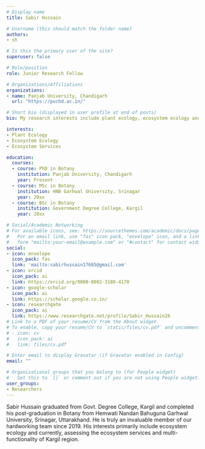 ```yaml
---
# Display name
title: Sabir Hussain

# Username (this should match the folder name)
authors:
- sh

# Is this the primary user of the site?
superuser: false

# Role/position
role: Junior Research Fellow

# Organizations/Affiliations
organizations:
- name: Panjab University, Chandigarh
  url: "https://puchd.ac.in/"

# Short bio (displayed in user profile at end of posts)
bio: My research interests include plant ecology, ecosystem ecology and ecosystem services.

interests:
- Plant Ecology
- Ecosystem Ecology
- Ecosystem Services

education:
  courses:
  - course: PhD in Botany
    institution: Panjab University, Chandigarh
    year: Present
  - course: MSc in Botany
    institution: HNB Garhwal University, Srinagar
    year: 20xx
  - course: BSc in Botany
    institution: Government Degree College, Kargil
    year: 20xx

# Social/Academic Networking
# For available icons, see: https://sourcethemes.com/academic/docs/page-builder/#icons
#   For an email link, use "fas" icon pack, "envelope" icon, and a link in the
#   form "mailto:your-email@example.com" or "#contact" for contact widget.
social:
- icon: envelope
  icon_pack: fas
  link: 'mailto:sabirhussain17685@gmail.com'
- icon: orcid
  icon_pack: ai
  link: https://orcid.org/0000-0002-3180-4170
- icon: google-scholar
  icon_pack: ai
  link: https://scholar.google.co.in/
- icon: researchgate
  icon_pack: ai
  link: https://www.researchgate.net/profile/Sabir_Hussain26
# Link to a PDF of your resume/CV from the About widget.
# To enable, copy your resume/CV to `static/files/cv.pdf` and uncomment the lines below.
# - icon: cv
#   icon_pack: ai
#   link: files/cv.pdf

# Enter email to display Gravatar (if Gravatar enabled in Config)
email: ""

# Organizational groups that you belong to (for People widget)
#   Set this to `[]` or comment out if you are not using People widget.
user_groups:
- Researchers
---
```


Sabir Hussain graduated from Govt. Degree College, Kargil and completed his post-graduation in Botany from Hemwati Nandan Bahuguna Garhwal University, Srinagar, Uttarakhand. He is truly an invaluable member of our hardworking team since 2019. His interests primarily include ecosystem ecology and currently, assessing the ecosystem services and multi-functionality of Kargil region.
